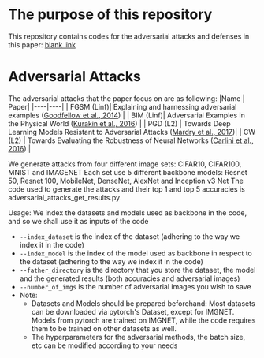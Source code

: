 # The purpose of this repository
This repository contains codes for the adversarial attacks and defenses in this paper: [blank link]()
# Adversarial Attacks
The adversarial attacks that the paper focus on are as following:
|Name | Paper|
|----|----|
| FGSM (Linf)| Explaining and harnessing adversarial examples ([Goodfellow et al., 2014](https://arxiv.org/abs/1412.6572)) |
| BIM (Linf)| Adversarial Examples in the Physical World ([Kurakin et al., 2016](https://arxiv.org/abs/1607.02533)) |
| PGD (L2) | Towards Deep Learning Models Resistant to Adversarial Attacks ([Mardry et al., 2017](https://arxiv.org/abs/1706.06083))|
| CW (L2) | Towards Evaluating the Robustness of Neural Networks ([Carlini et al., 2016](https://arxiv.org/abs/1608.04644)) |

We generate attacks from four different image sets: CIFAR10, CIFAR100, MNIST and IMAGENET
Each set use 5 different backbone models: Resnet 50, Resnet 100, MobileNet, DenseNet, AlexNet and Inception v3 Net
The code used to generate the attacks and their top 1 and top 5 accuracies is adversarial_attacks_get_results.py

Usage: We index the datasets and models used as backbone in the code, and so we shall use it as inputs of the code
* `--index_dataset` is the index of the dataset (adhering to the way we index it in the code)
* `--index_model` is the index of the model used as backbone in respect to the dataset (adhering to the way we index it in the code)
* `--father_directory` is the directory that you store the dataset, the model and the generated results (both accuracies and adversarial images)
* `--number_of_imgs` is the number of adversarial images you wish to save
* Note:
   - Datasets and Models should be prepared beforehand: Most datasets can be downloaded via pytorch's Dataset, except for IMGNET. Models from pytorch are trained on IMGNET, while the code requires them to be trained on other datasets as well.
   - The hyperparameters for the adversarial methods, the batch size, etc can be modified according to your needs




